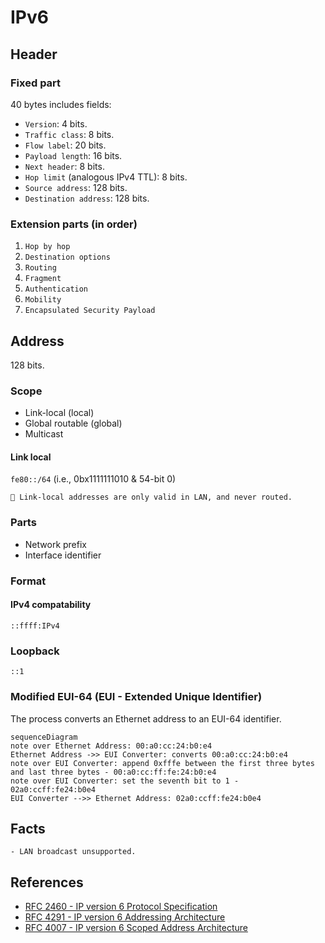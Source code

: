 # IPv6
## Header
### Fixed part
40 bytes includes fields:
- `Version`: 4 bits.
- `Traffic class`: 8 bits.
- `Flow label`: 20 bits.
- `Payload length`: 16 bits.
- `Next header`: 8 bits.
- `Hop limit` (analogous IPv4 TTL): 8 bits.
- `Source address`: 128 bits.
- `Destination address`: 128 bits.
### Extension parts (in order)
1. `Hop by hop`
2. `Destination options`
3. `Routing`
4. `Fragment`
5. `Authentication`
6. `Mobility`
7. `Encapsulated Security Payload`
## Address
128 bits.
### Scope
- Link-local (local)
- Global routable (global)
- Multicast
#### Link local
`fe80::/64` (i.e., 0bx1111111010 & 54-bit 0)
```
📖 Link-local addresses are only valid in LAN, and never routed. 
```
### Parts
- Network prefix
- Interface identifier
### Format
#### IPv4 compatability
`::ffff:IPv4`
### Loopback
`::1`
### Modified EUI-64 (EUI - Extended Unique Identifier)
The process converts an Ethernet address to an EUI-64 identifier.
```mermaid
sequenceDiagram
note over Ethernet Address: 00:a0:cc:24:b0:e4
Ethernet Address ->> EUI Converter: converts 00:a0:cc:24:b0:e4
note over EUI Converter: append 0xfffe between the first three bytes and last three bytes - 00:a0:cc:ff:fe:24:b0:e4
note over EUI Converter: set the seventh bit to 1 - 02a0:ccff:fe24:b0e4
EUI Converter -->> Ethernet Address: 02a0:ccff:fe24:b0e4

```
## Facts

```
- LAN broadcast unsupported.
```
## References
- [RFC 2460 - IP version 6 Protocol Specification](https://tools.ietf.org/html/rfc2460.html)
- [RFC 4291 - IP version 6 Addressing Architecture](https://datatracker.ietf.org/doc/html/rfc4291.html)
- [RFC 4007 - IP version 6 Scoped Address Architecture](https://datatracker.ietf.org/doc/html/rfc4007.html)
